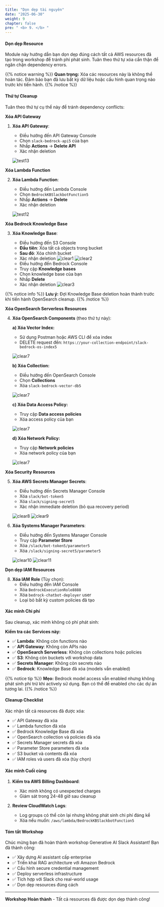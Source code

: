 ```yaml
---
title: "Dọn dẹp tài nguyên"
date: "2025-06-30"
weight: 9
chapter: false
pre: " <b> 9. </b> "
---
```


#### Dọn dẹp Resource

Module này hướng dẫn bạn dọn dẹp đúng cách tất cả AWS resources đã tạo trong workshop để tránh phí phát sinh. Tuân theo thứ tự xóa cẩn thận để ngăn chặn dependency errors.

{{% notice warning %}}
**Quan trọng:** Xóa các resources này là không thể hoàn tác. Đảm bảo bạn đã lưu bất kỳ dữ liệu hoặc cấu hình quan trọng nào trước khi tiến hành.
{{% /notice %}}

#### Thứ tự Cleanup

Tuân theo thứ tự cụ thể này để tránh dependency conflicts:

**Xóa API Gateway**

1. **Xóa API Gateway**:

   - Điều hướng đến API Gateway Console
   - Chọn `slack-bedrock-api5` của bạn
   - Nhấp **Actions** → **Delete API**
   - Xác nhận deletion

   ![test13](/images/9/clear13.png?width=91pc)

**Xóa Lambda Function**

2. **Xóa Lambda Function**:

   - Điều hướng đến Lambda Console
   - Chọn `BedrockKBSlackbotFunction5`
   - Nhấp **Actions** → **Delete**
   - Xác nhận deletion

   ![test12](/images/9/clear12.png?width=91pc)

**Xóa Bedrock Knowledge Base**

3. **Xóa Knowledge Base**:

   - Điều hướng đến S3 Console
   - **Đầu tiên**: Xóa tất cả objects trong bucket
   - **Sau đó**: Xóa chính bucket
   - Xác nhận deletion
     ![clear1](/images/9/clear1.png?width=91pc)
     ![clear2](/images/9/clear2.png?width=91pc)
   - Điều hướng đến Bedrock Console
   - Truy cập **Knowledge bases**
   - Chọn knowledge base của bạn
   - Nhấp **Delete**
   - Xác nhận deletion
     ![clear3](/images/9/clear3.png?width=91pc)

{{% notice info %}}
**Lưu ý:** Đợi Knowledge Base deletion hoàn thành trước khi tiến hành OpenSearch cleanup.
{{% /notice %}}

**Xóa OpenSearch Serverless Resources**

4. **Xóa OpenSearch Components** (theo thứ tự này):

   **a) Xóa Vector Index:**

   - Sử dụng Postman hoặc AWS CLI để xóa index
   - DELETE request đến: `https://your-collection-endpoint/slack-bedrock-os-index5`

   ![clear7](/images/9/clear4.png?width=91pc)

   **b) Xóa Collection:**

   - Điều hướng đến OpenSearch Console
   - Chọn **Collections**
   - Xóa `slack-bedrock-vector-db5`

   ![clear7](/images/9/clear5.png?width=91pc)

   **c) Xóa Data Access Policy:**

   - Truy cập **Data access policies**
   - Xóa access policy của bạn

   ![clear7](/images/9/clear6.png?width=91pc)

   **d) Xóa Network Policy:**

   - Truy cập **Network policies**
   - Xóa network policy của bạn

   ![clear7](/images/9/clear7.png?width=91pc)

**Xóa Security Resources**

5. **Xóa AWS Secrets Manager Secrets**:

   - Điều hướng đến Secrets Manager Console
   - Xóa `slack/bot-token5`
   - Xóa `slack/signing-secret5`
   - Xác nhận immediate deletion (bỏ qua recovery period)

   ![clear8](/images/9/clear8.png?width=91pc)
   ![clear9](/images/9/clear9.png?width=91pc)

6. **Xóa Systems Manager Parameters**:

   - Điều hướng đến Systems Manager Console
   - Truy cập **Parameter Store**
   - Xóa `/slack/bot-token5/parameter5`
   - Xóa `/slack/signing-secret5/parameter5`

   ![clear10](/images/9/clear10.png?width=91pc)
   ![clear11](/images/9/clear11.png?width=91pc)

**Dọn dẹp IAM Resources**

8. **Xóa IAM Role** (Tùy chọn):
   - Điều hướng đến IAM Console
   - Xóa `BedrockExecutionRole8888`
   - Xóa `bedrock-chatbot-deployer` user
   - Loại bỏ bất kỳ custom policies đã tạo

#### Xác minh Chi phí

Sau cleanup, xác minh không có phí phát sinh:

**Kiểm tra các Services này:**

- ✅ **Lambda**: Không còn functions nào
- ✅ **API Gateway**: Không còn APIs nào
- ✅ **OpenSearch Serverless**: Không còn collections hoặc policies
- ✅ **S3**: Không còn buckets với workshop data
- ✅ **Secrets Manager**: Không còn secrets nào
- ✅ **Bedrock**: Knowledge Base đã xóa (models vẫn enabled)

{{% notice tip %}}
**Mẹo:** Bedrock model access vẫn enabled nhưng không phát sinh phí trừ khi actively sử dụng. Bạn có thể để enabled cho các dự án tương lai.
{{% /notice %}}

#### Cleanup Checklist

Xác nhận tất cả resources đã được xóa:

- ✅ API Gateway đã xóa
- ✅ Lambda function đã xóa
- ✅ Bedrock Knowledge Base đã xóa
- ✅ OpenSearch collection và policies đã xóa
- ✅ Secrets Manager secrets đã xóa
- ✅ Parameter Store parameters đã xóa
- ✅ S3 bucket và contents đã xóa
- ✅ IAM roles và users đã xóa (tùy chọn)

#### Xác minh Cuối cùng

1. **Kiểm tra AWS Billing Dashboard**:

   - Xác minh không có unexpected charges
   - Giám sát trong 24-48 giờ sau cleanup

2. **Review CloudWatch Logs**:
   - Log groups có thể còn lại nhưng không phát sinh chi phí đáng kể
   - Xóa nếu muốn: `/aws/lambda/BedrockKBSlackbotFunction5`

#### Tóm tắt Workshop

Chúc mừng bạn đã hoàn thành workshop Generative AI Slack Assistant! Bạn đã thành công:

- ✅ Xây dựng AI assistant cấp enterprise
- ✅ Triển khai RAG architecture với Amazon Bedrock
- ✅ Cấu hình secure credential management
- ✅ Deploy serverless infrastructure
- ✅ Tích hợp với Slack cho real-world usage
- ✅ Dọn dẹp resources đúng cách

---

**Workshop Hoàn thành** - Tất cả resources đã được dọn dẹp thành công!
